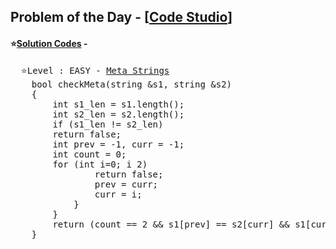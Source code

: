## Problem of the Day - [<a href="https://www.codingninjas.com/codestudio/problems/meta-strings_1089556">Code Studio</a>]


#### ⭐<ins>Solution Codes</ins> -
<pre>
  ⭐Level : EASY - <a href="https://www.codingninjas.com/codestudio/problems/meta-strings_1089556">Meta Strings</a>
    bool checkMeta(string &s1, string &s2)
    {
        int s1_len = s1.length();
        int s2_len = s2.length();
        if (s1_len != s2_len)
        return false;
        int prev = -1, curr = -1;
        int count = 0;
        for (int i=0; i<s1_len; i++) {
            if (s1[i] != s2[i]) {
                count++; 
                if (count > 2)
                return false;
                prev = curr;
                curr = i;
            }
        }
        return (count == 2 && s1[prev] == s2[curr] && s1[curr] == s2[prev]);
    }
</pre>
